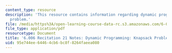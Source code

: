 ```yaml
---
content_type: resource
description: 'This resource contains information regarding dynamic programming: knapsack
  problem.'
file: /media/https%3A/open-learning-course-data-rc.s3.amazonaws.com/6-006-introduction-to-algorithms-fall-2011/95e744ee64464cb6bc8f8264faeea080_MIT6_006F11_rec21.pdf
file_type: application/pdf
resourcetype: Document
title: '6.006 Recitation 21 Notes: Dynamic Programming: Knapsack Problem'
uid: 95e744ee-6446-4cb6-bc8f-8264faeea080
---
```

